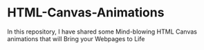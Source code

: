 # HTML-Canvas-Animations
In this repository, I have shared some Mind-blowing HTML Canvas animations that will Bring your Webpages to Life
